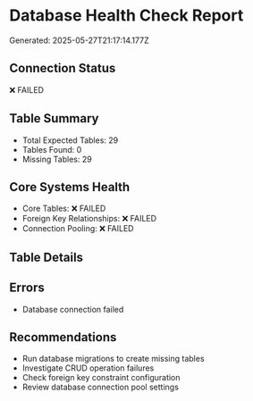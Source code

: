 # Database Health Check Report

Generated: 2025-05-27T21:17:14.177Z

## Connection Status

❌ FAILED

## Table Summary

- Total Expected Tables: 29
- Tables Found: 0
- Missing Tables: 29

## Core Systems Health

- Core Tables: ❌ FAILED
- Foreign Key Relationships: ❌ FAILED
- Connection Pooling: ❌ FAILED

## Table Details

## Errors

- Database connection failed

## Recommendations

- Run database migrations to create missing tables
- Investigate CRUD operation failures
- Check foreign key constraint configuration
- Review database connection pool settings

